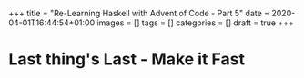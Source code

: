 +++
title = "Re-Learning Haskell with Advent of Code - Part 5"
date = 2020-04-01T16:44:54+01:00
images = []
tags = []
categories = []
draft = true
+++

# Last thing's Last - Make it Fast
